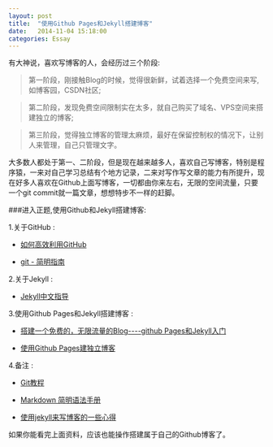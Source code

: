 ```yaml
---
layout: post
title:  "使用Github Pages和Jekyll搭建博客"
date:   2014-11-04 15:18:00
categories: Essay
---
```


有大神说，喜欢写博客的人，会经历过三个阶段:

> 第一阶段，刚接触Blog的时候，觉得很新鲜，试着选择一个免费空间来写,如博客园，CSDN社区;

> 第二阶段，发现免费空间限制实在太多，就自己购买了域名、VPS空间来搭建独立的博客;

> 第三阶段，觉得独立博客的管理太麻烦，最好在保留控制权的情况下，让别人来管理，自己只管理文字。

大多数人都处于第一、二阶段，但是现在越来越多人，喜欢自己写博客，特别是程序猿，一来对自己学习总结有个地方记录，二来对写作写文章的能力有所提升，现在好多人喜欢在Github上面写博客，一切都由你来左右，无限的空间流量，只要一个git commit就一篇文章，想想特步不一样的赶脚。

###进入正题,使用Github和Jekyll搭建博客:

1.关于GitHub :

* [如何高效利用GitHub](http://www.yangzhiping.com/tech/github.html) 

* [git - 简明指南](http://rogerdudler.github.io/git-guide/index.zh.html)

2.关于Jekyll :

* [Jekyll中文指导](http://jekyllcn.com/)

3.使用Github Pages和Jekyll搭建博客 :

* [搭建一个免费的，无限流量的Blog----github Pages和Jekyll入门](http://www.ruanyifeng.com/blog/2012/08/blogging_with_jekyll.html)

* [使用Github Pages建独立博客](http://beiyuu.com/github-pages/)

4.备注 :

* [Git教程](http://www.liaoxuefeng.com/wiki/0013739516305929606dd18361248578c67b8067c8c017b000)

* [Markdown 简明语法手册](https://www.zybuluo.com/mdeditor)

* [使用jekyll来写博客的一些心得](http://webfrogs.me/2012/12/20/use-jekyll/)

如果你能看完上面资料，应该也能操作搭建属于自己的Github博客了。